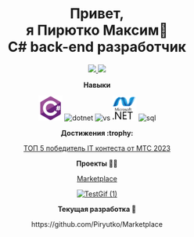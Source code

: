  <h1 align="center">Привет,
 </br>я Пирютко Максим👋 
 </br>C# back-end разработчик</h1>
 
 
<p align="center">
 <a href="https://hh.ru/resume/b69b0281ff0b1be1780039ed1f674e634c7969" target="_blank">
  <img src="https://hhcdn.ru/ichameleon/00181.png" />
  </a>
  </a>
 <a href="https://github.com/Piryutko" target="_blank">
  <img src="https://img.icons8.com/fluent/48/000000/github.png" />
 </a>
                                                               
</p>

<p align="center"> 
 <strong>
Навыки
  </strong>
 <p align="center"> 
</p>

<p align="center"> 
   <img src="https://raw.githubusercontent.com/devicons/devicon/master/icons/csharp/csharp-original.svg" alt="csharp" width="50" height="50" margin:4px />
   <img src="https://upload.wikimedia.org/wikipedia/commons/e/ee/.NET_Core_Logo.svg" alt="dotnet" width="50" height="50" margin:4px />                                   <img src="https://img.icons8.com/color/48/null/visual-studio--v2.png" alt="vs" width="50" height="50" margin:4px />
  <img src="https://raw.githubusercontent.com/devicons/devicon/master/icons/dot-net/dot-net-original-wordmark.svg" alt="dotnet" width="50" height="50" margin:4px />
  <img src="https://img.icons8.com/external-bearicons-outline-color-bearicons/64/null/external-SQL-file-extension-bearicons-outline-color-bearicons.png" alt="sql" width="50" height="50" margin:4px />
</p>
<p align="center"> 
 <strong>
  Достижения :trophy:
  <p align="center">
  </strong>
</p>
                 
<p align="center"> 
<a href="https://www.youtube.com/watch?v=2_J7-0AcMMg&t=45s">ТОП 5 победитель IT контеста от МТС 2023</a>
 <p align="center"> 
  <p align="center">
 <strong>
  Проекты &#128104;&#8205;&#128187;
  </strong>
   <p align="center">
<p align="center"> 
<a href="https://github.com/Piryutko/Marketplace">Marketplace</a>
<p align="center">
 <a href="https://gifyu.com/image/SrwsE"><img src="https://s12.gifyu.com/images/SrwsE.gif" alt="TestGif (1)" border="0" /></a>
</p>
<p align="center"> 
 <strong>
  Текущая разработка &#128640;
  </strong>
</p>
<p align="center"> 
https://github.com/Piryutko/Marketplace
<p align="center">
